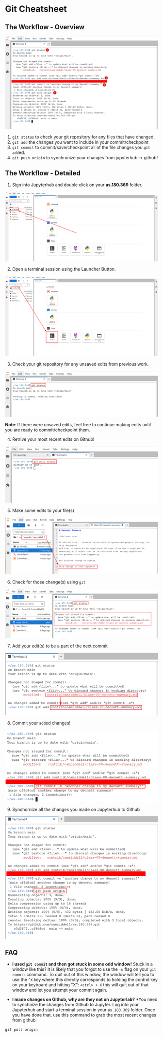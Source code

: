 # Git Cheatsheet

## The Workflow - Overview

![](git-cheatsheet-images/00-all-together.png)

1. `git status` to check your git repository for any files that have changed.
2. `git add` the changes you want to include in your commit/checkpoint
3. `git commit` to commit/save/checkpoint all of the file changes you `git add`ed.
4. `git push origin` to synchronize your changes from jupyterhub → github!

## The Workflow - Detailed

1. Sign into Jupyterhub and double click on your **as.180.369** folder.

![](git-cheatsheet-images/01-navigate-repo.png)

2. Open a terminal session using the Launcher Button.

![](git-cheatsheet-images/02-open-terminal.png)

3. Check your git repository for any unsaved edits from previous work.

![](git-cheatsheet-images/03-check-unsaved-changes.png)

**Note**: If there were unsaved edits, feel free to continue making edits until you are ready to commit/checkpoint them.

4. Retrive your most recent edits on Github!

![](git-cheatsheet-images/04a-pull-github.png)

5. Make some edits to your file(s)

![](git-cheatsheet-images/04b-make-a-change.png)

6. Check for those change(s) using `git`

![](git-cheatsheet-images/05-check-for-that-change.png)

7. Add your edit(s) to be a part of the next commit

![](git-cheatsheet-images/06-add-that-change.png)

8. Commit your `add`ed changes!

![](git-cheatsheet-images/06-commit-that-change.png)

9. Synchornize all the changes you made on Jupyterhub to Github

![](git-cheatsheet-images/07-push-change-to-github.png)

## FAQ

- **I used `git commit` and then got stuck in some odd window!**
Stuck in a window like this? It is likely that you forgot to use the `-m` flag on your `git commit` command. To quit out of this window, the window will tell you to use the `^X` key where this directly corresponds to holding the control key on your keyboard and hitting "X": `<ctrl> + X` this will quit out of that window and let you attempt your commit again.

- **I made changes on Github, why are they not on Jupyterlab?**
*You need to synchnize the changes from Github to Jupyter. Log into your Jupyterhub and start a terminal session in your `as.180.369` folder. Once you have done that, use this command to grab the most recent changes from github:

```
git pull origin
```
